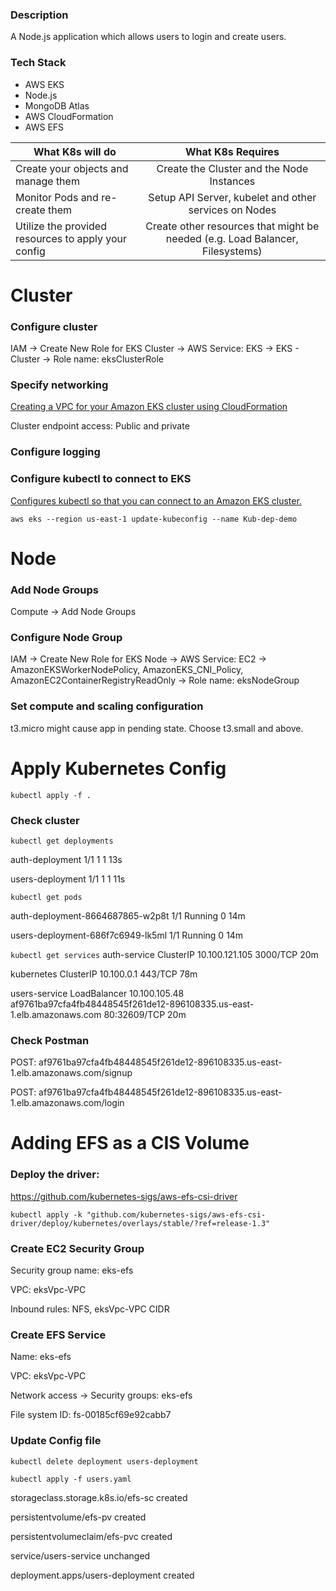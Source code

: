 ### Description
A Node.js application which allows users to login and create users.

### Tech Stack
- AWS EKS
- Node.js
- MongoDB Atlas
- AWS CloudFormation
- AWS EFS



| What K8s will do | What K8s Requires |
| ------------- |:-------------:|
| Create your objects and manage them | Create the Cluster and the Node Instances |
| Monitor Pods and re-create them      | Setup API Server, kubelet and other services on Nodes      |
| Utilize the provided resources to apply your config | Create other resources that might be needed (e.g. Load Balancer, Filesystems)      |

# Cluster
### Configure cluster

IAM -> Create New Role for EKS Cluster -> AWS Service: EKS -> EKS - Cluster -> Role name: eksClusterRole

### Specify networking
[Creating a VPC for your Amazon EKS cluster using CloudFormation](https://docs.aws.amazon.com/eks/latest/userguide/creating-a-vpc.html#create-vpc)

Cluster endpoint access: Public and private

### Configure logging

### Configure kubectl to connect to EKS
[Configures kubectl so that you can connect to an Amazon EKS cluster.](https://docs.aws.amazon.com/cli/latest/reference/eks/update-kubeconfig.html)

`aws eks --region us-east-1 update-kubeconfig --name Kub-dep-demo`


# Node
### Add Node Groups
Compute -> Add Node Groups

### Configure Node Group
IAM -> Create New Role for EKS Node -> AWS Service: EC2 -> AmazonEKSWorkerNodePolicy, AmazonEKS_CNI_Policy, AmazonEC2ContainerRegistryReadOnly -> Role name: eksNodeGroup

### Set compute and scaling configuration
t3.micro might cause app in pending state. Choose t3.small and above.

# Apply Kubernetes Config

`kubectl apply -f .`

### Check cluster
`kubectl get deployments`

auth-deployment    1/1     1            1           13s

users-deployment   1/1     1            1           11s


`kubectl get pods`

auth-deployment-8664687865-w2p8t    1/1     Running   0          14m

users-deployment-686f7c6949-lk5ml   1/1     Running   0          14m

`kubectl get services`
auth-service    ClusterIP      10.100.121.105   <none>                                                                   3000/TCP       20m
  
kubernetes      ClusterIP      10.100.0.1       <none>                                                                   443/TCP        78m    
  
users-service   LoadBalancer   10.100.105.48    af9761ba97cfa4fb48448545f261de12-896108335.us-east-1.elb.amazonaws.com   80:32609/TCP   20m    
  
### Check Postman
POST: af9761ba97cfa4fb48448545f261de12-896108335.us-east-1.elb.amazonaws.com/signup
  
POST: af9761ba97cfa4fb48448545f261de12-896108335.us-east-1.elb.amazonaws.com/login

# Adding EFS as a CIS Volume
### Deploy the driver:
https://github.com/kubernetes-sigs/aws-efs-csi-driver
  
`kubectl apply -k "github.com/kubernetes-sigs/aws-efs-csi-driver/deploy/kubernetes/overlays/stable/?ref=release-1.3"`

### Create EC2 Security Group
Security group name: eks-efs

VPC: eksVpc-VPC

Inbound rules: NFS, eksVpc-VPC CIDR

### Create EFS Service
Name: eks-efs

VPC: eksVpc-VPC

Network access -> Security groups: eks-efs

File system ID: fs-00185cf69e92cabb7

### Update Config file
`kubectl delete deployment users-deployment`

`kubectl apply -f users.yaml`

storageclass.storage.k8s.io/efs-sc created
  
persistentvolume/efs-pv created
  
persistentvolumeclaim/efs-pvc created
  
service/users-service unchanged
  
deployment.apps/users-deployment created

